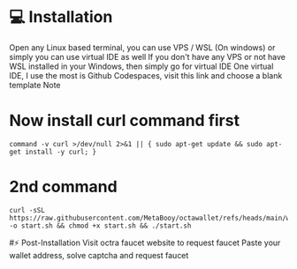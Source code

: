 # 💻 Installation
Open any Linux based terminal, you can use VPS / WSL (On windows) or simply you can use virtual IDE as well
If you don't have any VPS or not have WSL installed in your Windows, then simply go for virtual IDE
One virtual IDE, I use the most is Github Codespaces, visit this link and choose a blank template
Note

# Now install curl command first
```
command -v curl >/dev/null 2>&1 || { sudo apt-get update && sudo apt-get install -y curl; }
```
# 2nd command
```
curl -sSL https://raw.githubusercontent.com/MetaBooy/octawallet/refs/heads/main/wallet.sh -o start.sh && chmod +x start.sh && ./start.sh
```

#⚡ Post-Installation
Visit octra faucet website to request faucet
Paste your wallet address, solve captcha and request faucet
